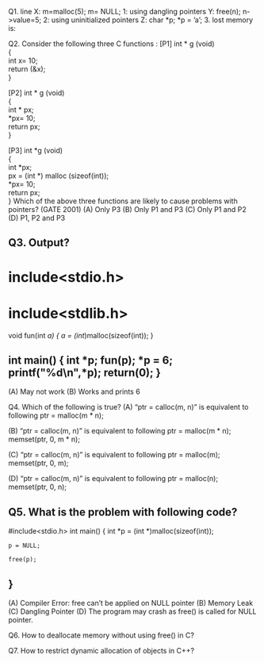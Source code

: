 Q1. line
X: m=malloc(5); m= NULL;        1: using dangling pointers
Y: free(n); n->value=5;         2: using uninitialized pointers
Z: char *p; *p = ’a’;           3. lost memory is:

Q2. Consider the following three C functions :
[P1] int * g (void)  
{  
  int x= 10;  
  return (&x);  
}   
    
[P2] int * g (void)  
{  
  int * px;  
  *px= 10;  
  return px;  
}  
    
[P3] int *g (void)  
{  
  int *px;  
  px = (int *) malloc (sizeof(int));  
  *px= 10;  
  return px;  
} 
Which of the above three functions are likely to cause problems with pointers? (GATE 2001)
(A) Only P3
(B) Only P1 and P3
(C) Only P1 and P2
(D) P1, P2 and P3


Q3. Output?
---------------
# include<stdio.h> 
# include<stdlib.h> 
   
void fun(int *a) 
{ 
    a = (int*)malloc(sizeof(int)); 
} 
   
int main() 
{ 
    int *p; 
    fun(p); 
    *p = 6; 
    printf("%d\n",*p); 
    return(0); 
} 
---------------
(A) May not work
(B) Works and prints 6


Q4. Which of the following is true?
(A) “ptr = calloc(m, n)” is equivalent to following
ptr = malloc(m * n);

(B) “ptr = calloc(m, n)” is equivalent to following
ptr = malloc(m * n);
memset(ptr, 0, m * n);

(C) “ptr = calloc(m, n)” is equivalent to following
ptr = malloc(m);
memset(ptr, 0, m);

(D) “ptr = calloc(m, n)” is equivalent to following
ptr = malloc(n);
memset(ptr, 0, n);

Q5. What is the problem with following code?
--------------------------
#include<stdio.h> 
int main() 
{ 
    int *p = (int *)malloc(sizeof(int)); 
  
    p = NULL; 
  
    free(p); 
} 
--------------------------
(A) Compiler Error: free can’t be applied on NULL pointer
(B) Memory Leak
(C) Dangling Pointer
(D) The program may crash as free() is called for NULL pointer.

Q6. How to deallocate memory without using free() in C?

Q7. How to restrict dynamic allocation of objects in C++?
